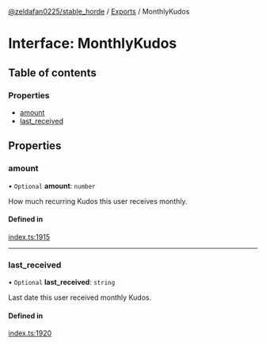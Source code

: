 [@zeldafan0225/stable_horde](../../README.md) / [Exports](../modules.md) / MonthlyKudos

# Interface: MonthlyKudos

## Table of contents

### Properties

- [amount](MonthlyKudos.md#amount)
- [last\_received](MonthlyKudos.md#last_received)

## Properties

### amount

• `Optional` **amount**: `number`

How much recurring Kudos this user receives monthly.

#### Defined in

[index.ts:1915](https://github.com/MrlolDev/stable_horde/blob/2389aa8/index.ts#L1915)

___

### last\_received

• `Optional` **last\_received**: `string`

Last date this user received monthly Kudos.

#### Defined in

[index.ts:1920](https://github.com/MrlolDev/stable_horde/blob/2389aa8/index.ts#L1920)
